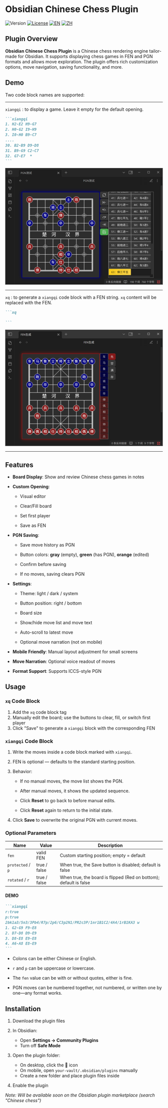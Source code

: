 # Obsidian Chinese Chess Plugin

![Version](https://img.shields.io/badge/Version-1.0.0-blue.svg)
[![License](https://img.shields.io/badge/License-MIT-green.svg)](./LICENSE)
[![EN](https://img.shields.io/badge/Language-English-blue)](./README.MD)
[![ZH](https://img.shields.io/badge/Language-Chinese-green)](./README.zh-CN.MD)

## Plugin Overview

**Obsidian Chinese Chess Plugin** is a Chinese chess rendering engine tailor-made for Obsidian. It supports displaying chess games in FEN and PGN formats and allows move exploration. The plugin offers rich customization options, move navigation, saving functionality, and more.

## Demo

Two code block names are supported:

---

`xiangqi` : to display a game. Leave it empty for the default opening.

````markdown
```xiangqi
1. H2-E2 H9-G7
2. H0-G2 I9-H9
3. I0-H0 B9-C7
....
30. B2-B9 D9-D8
31. B9-G9 C2-C7
32. G7-E7  *
```
````

![PGN Display](./IMAGE/PGN测试.png)

---

`xq` : to generate a `xiangqi` code block with a FEN string.
`xq` content will be replaced with the FEN.


````markdown
```xq

```
````

![FEN Generator](./IMAGE/FEN生成.png)

---

## Features

- **Board Display**: Show and review Chinese chess games in notes
    
- **Custom Opening**:
    
    - Visual editor
        
    - Clear/Fill board
        
    - Set first player
        
    - Save as FEN
        
- **PGN Saving**:
    
    - Save move history as PGN
        
    - Button colors: **gray** (empty), **green** (has PGN), **orange** (edited)
        
    - Confirm before saving
        
    - If no moves, saving clears PGN
        
- **Settings**:
    
    - Theme: light / dark / system
        
    - Button position: right / bottom
        
    - Board size
        
    - Show/hide move list and move text
        
    - Auto-scroll to latest move
        
    - Optional move narration (not on mobile)
        
- **Mobile Friendly**: Manual layout adjustment for small screens
    
- **Move Narration**: Optional voice readout of moves
    
- **Format Support**: Supports ICCS-style PGN


## Usage

### `xq` Code Block

1. Add the `xq` code block tag
2. Manually edit the board; use the buttons to clear, fill, or switch first player
3. Click "Save" to generate a `xiangqi` block with the corresponding FEN

### `xiangqi` Code Block

1. Write the moves inside a code block marked with `xiangqi`.
    
2. FEN is optional — defaults to the standard starting position.
    
3. Behavior:
    
    - If no manual moves, the move list shows the PGN.
        
    - After manual moves, it shows the updated sequence.
        
    - Click **Reset** to go back to before manual edits.
        
    - Click **Reset** again to return to the initial state.
        
4. Click **Save** to overwrite the original PGN with current moves.

### Optional Parameters

| Name              | Value        | Description                                                       |
| ----------------- | ------------ | ----------------------------------------------------------------- |
| `fen`             | valid FEN    | Custom starting position; empty = default                         |
| `protected` / `p` | true / false | When true, the Save button is disabled; default is false          |
| `rotated` / `r`   | true / false | When true, the board is flipped (Red on bottom); default is false |

#### DEMO

````markdown
```xiangqi
r:true
p:true
2bk1a3/5n3/3Pb4/R7p/2p6/C3p2N1/PR2c3P/1nr1B1C2/4A4/1rB1KA3 w
1. G2-G9 F9-E8
2. D7-D8 D9-E9
3. D8-E8 E9-E8
4. A6-A8 E8-E9
```
````
- Colons can be either Chinese or English.
    
- `r` and `p` can be uppercase or lowercase.
    
- The `fen` value can be with or without quotes, either is fine.
    
- PGN moves can be numbered together, not numbered, or written one by one—any format works.

## Installation

1. Download the plugin files

2. In Obsidian:

    - Open **Settings → Community Plugins**
    - Turn off **Safe Mode**

3. Open the plugin folder:

    - On desktop, click the 📂 icon
    - On mobile, open `your-vault/.obsidian/plugins` manually
    - Create a new folder and place plugin files inside

4. Enable the plugin

_Note: Will be available soon on the Obsidian plugin marketplace (search "Chinese chess")_
